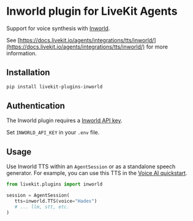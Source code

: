 # Inworld plugin for LiveKit Agents

Support for voice synthesis with [Inworld](https://docs.inworld.ai/docs/tts/tts).

See [https://docs.livekit.io/agents/integrations/tts/inworld/](https://docs.livekit.io/agents/integrations/tts/inworld/) for more information.

## Installation

```bash
pip install livekit-plugins-inworld
```

## Authentication

The Inworld plugin requires a [Inworld API key](https://platform.inworld.ai/login).

Set `INWORLD_API_KEY` in your `.env` file.

## Usage

Use Inworld TTS within an `AgentSession` or as a standalone speech generator. For example,
you can use this TTS in the [Voice AI quickstart](/agents/start/voice-ai/).

```python
from livekit.plugins import inworld

session = AgentSession(
   tts=inworld.TTS(voice="Hades")
   # ... llm, stt, etc.
)
```
